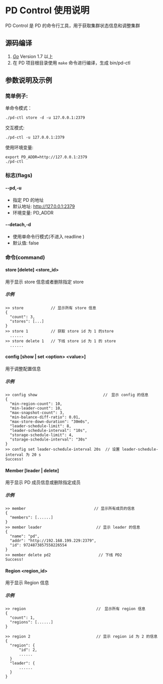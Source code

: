 PD Control 使用说明 
========

PD Control 是 PD 的命令行工具，用于获取集群状态信息和调整集群

## 源码编译
1. [*Go*](https://golang.org/) Version 1.7 以上 
2. 在 PD 项目根目录使用 `make` 命令进行编译，生成 bin/pd-ctl

## 参数说明及示例

### 简单例子:

单命令模式：

    ./pd-ctl store -d -u 127.0.0.1:2379

交互模式:

    ./pd-ctl -u 127.0.0.1:2379

使用环境变量:

``` 
export PD_ADDR=http://127.0.0.1:2379
./pd-ctl
```

### 标志(flags)
#### --pd,-u
+ 指定 PD 的地址 
+ 默认地址: http://127.0.0.1:2379
+ 环境变量: PD_ADDR

#### --detach,-d
+ 使用单命令行模式(不进入 readline ) 
+ 默认值: false

### 命令(command)
#### store [delete] <store_id>
用于显示 store 信息或者删除指定 store

##### 示例
``` 
>> store            // 显示所有 store 信息
{
  "count": 3,
  "stores": [...]
}
>> store 1          // 获取 store id 为 1 的store
  ......
>> store delete 1   // 下线 store id 为 1 的 store
  ......
```

#### config [show | set  \<option\> \<value\>]
用于调整配置信息
##### 示例
``` 
>> config show                             //　显示 config 的信息
{
  "min-region-count": 10,
  "min-leader-count": 10,
  "max-snapshot-count": 3,
  "min-balance-diff-ratio": 0.01,
  "max-store-down-duration": "30m0s",
  "leader-schedule-limit": 8,
  "leader-schedule-interval": "10s",
  "storage-schedule-limit": 4,
  "storage-schedule-interval": "30s"
}
>> config set leader-schedule-interval 20s  // 设置 leader-schedule-interval 为 20 s
Success!
```
#### Member [leader | delete]
用于显示 PD 成员信息或删除指定成员
##### 示例
```
>> member                              // 显示所有成员的信息
{
  "members": [......] 
}
>> member leader                        // 显示 leader 的信息
{
  "name": "pd",
  "addr": "http://192.168.199.229:2379",
  "id": 9724873857558226554
}
>> member delete pd2                     // 下线 PD2
Success!
```

#### Region <region_id>
用于显示 Region 信息
##### 示例
```
>> region                               //　显示所有 region 信息
{
  "count": 1,
  "regions": [......]
}

>> region 2                             // 显示 region id 为 2 的信息
{
  "region": {
      "id": 2,
      ......
  }
  "leader": {
      ......
  }
}
